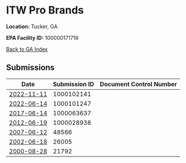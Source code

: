 # ITW Pro Brands

**Location:** Tucker, GA

**EPA Facility ID:** 100000171716

[Back to GA Index](../../index.md)

## Submissions

| Date | Submission ID | Document Control Number |
|------|--------------|-------------------------|
| [2022-11-11](submissions/1000102141.md) | 1000102141 |  |
| [2022-06-14](submissions/1000101247.md) | 1000101247 |  |
| [2017-06-14](submissions/1000063637.md) | 1000063637 |  |
| [2012-06-19](submissions/1000028938.md) | 1000028938 |  |
| [2007-06-12](submissions/48566.md) | 48566 |  |
| [2002-06-18](submissions/26005.md) | 26005 |  |
| [2000-08-28](submissions/21792.md) | 21792 |  |
